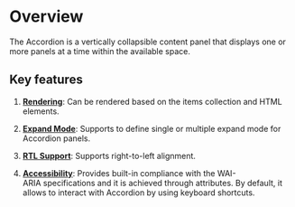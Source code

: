# Overview

The Accordion is a vertically collapsible content panel that displays one or more panels at a time within the available space.

## Key features

1. **[Rendering](./getting-started/)**: Can be rendered based on the items collection and HTML elements.

2. **[Expand Mode](./expand-mode/)**: Supports to define single or multiple expand mode for Accordion panels.

3. **[RTL Support](../api/accordion/#enablertl)**:  Supports right-to-left
 alignment.

4. **[Accessibility](./accessibility/)**: Provides built-in compliance with the WAI-ARIA specifications and it is achieved
through attributes. By default, it allows to interact with Accordion by using keyboard shortcuts.